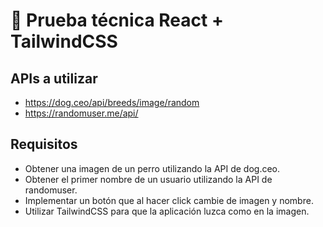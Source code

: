 
# 🚀 Prueba técnica React + TailwindCSS




## APIs a utilizar

- https://dog.ceo/api/breeds/image/random
- https://randomuser.me/api/

## Requisitos

- Obtener una imagen de un perro utilizando la API de dog.ceo.
- Obtener el primer nombre de un usuario utilizando la API de randomuser.
- Implementar un botón que al hacer click cambie de imagen y nombre.
- Utilizar TailwindCSS para que la aplicación luzca como en la imagen.